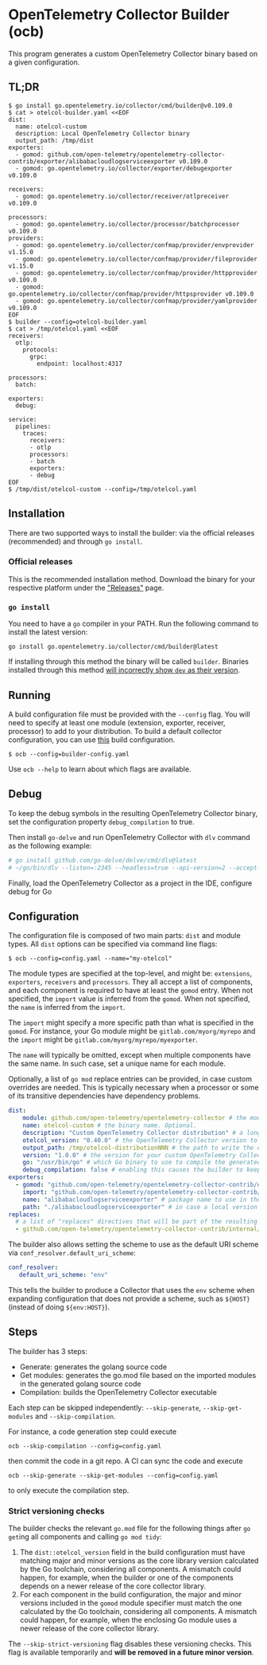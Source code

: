 # OpenTelemetry Collector Builder (ocb)

This program generates a custom OpenTelemetry Collector binary based on a given configuration.

## TL;DR

```console
$ go install go.opentelemetry.io/collector/cmd/builder@v0.109.0
$ cat > otelcol-builder.yaml <<EOF
dist:
  name: otelcol-custom
  description: Local OpenTelemetry Collector binary
  output_path: /tmp/dist
exporters:
  - gomod: github.com/open-telemetry/opentelemetry-collector-contrib/exporter/alibabacloudlogserviceexporter v0.109.0
  - gomod: go.opentelemetry.io/collector/exporter/debugexporter v0.109.0

receivers:
  - gomod: go.opentelemetry.io/collector/receiver/otlpreceiver v0.109.0

processors:
  - gomod: go.opentelemetry.io/collector/processor/batchprocessor v0.109.0
providers:
  - gomod: go.opentelemetry.io/collector/confmap/provider/envprovider v1.15.0
  - gomod: go.opentelemetry.io/collector/confmap/provider/fileprovider v1.15.0
  - gomod: go.opentelemetry.io/collector/confmap/provider/httpprovider v0.109.0
  - gomod: go.opentelemetry.io/collector/confmap/provider/httpsprovider v0.109.0
  - gomod: go.opentelemetry.io/collector/confmap/provider/yamlprovider v0.109.0
EOF
$ builder --config=otelcol-builder.yaml
$ cat > /tmp/otelcol.yaml <<EOF
receivers:
  otlp:
    protocols:
      grpc:
        endpoint: localhost:4317

processors:
  batch:

exporters:
  debug:

service:
  pipelines:
    traces:
      receivers:
      - otlp
      processors:
      - batch
      exporters:
      - debug
EOF
$ /tmp/dist/otelcol-custom --config=/tmp/otelcol.yaml
```

## Installation

There are two supported ways to install the builder: via the official releases (recommended) and through `go install`.

### Official releases 

This is the recommended installation method. Download the binary for your respective platform under the ["Releases"](https://github.com/open-telemetry/opentelemetry-collector/releases?q=builder) page.

### `go install`

You need to have a `go` compiler in your PATH. Run the following command to install the latest version:

```
go install go.opentelemetry.io/collector/cmd/builder@latest
```

If installing through this method the binary will be called `builder`. Binaries installed through this method [will incorrectly show `dev` as their version](https://github.com/open-telemetry/opentelemetry-collector/issues/8691).

## Running

A build configuration file must be provided with the `--config` flag.
You will need to specify at least one module (extension, exporter, receiver, processor) to add to your distribution.
To build a default collector configuration, you can use [this](../otelcorecol/builder-config.yaml) build configuration.

```console
$ ocb --config=builder-config.yaml
```

Use `ocb --help` to learn about which flags are available.

## Debug

To keep the debug symbols in the resulting OpenTelemetry Collector binary, set the configuration property `debug_compilation` to true.

Then install `go-delve` and run OpenTelemetry Collector with `dlv` command as the following example:
```bash
# go install github.com/go-delve/delve/cmd/dlv@latest
# ~/go/bin/dlv --listen=:2345 --headless=true --api-version=2 --accept-multiclient --log exec .otel-collector-binary -- --config otel-collector-config.yaml
```
Finally, load the OpenTelemetry Collector as a project in the IDE, configure debug for Go

## Configuration

The configuration file is composed of two main parts: `dist` and module types. All `dist` options can be specified via command line flags:

```console
$ ocb --config=config.yaml --name="my-otelcol"
```

The module types are specified at the top-level, and might be: `extensions`, `exporters`, `receivers` and `processors`. They all accept a list of components, and each component is required to have at least the `gomod` entry. When not specified, the `import` value is inferred from the `gomod`. When not specified, the `name` is inferred from the `import`.

The `import` might specify a more specific path than what is specified in the `gomod`. For instance, your Go module might be `gitlab.com/myorg/myrepo` and the `import` might be `gitlab.com/myorg/myrepo/myexporter`.

The `name` will typically be omitted, except when multiple components have the same name. In such case, set a unique name for each module.

Optionally, a list of `go mod` replace entries can be provided, in case custom overrides are needed. This is typically necessary when a processor or some of its transitive dependencies have dependency problems.

```yaml
dist:
    module: github.com/open-telemetry/opentelemetry-collector # the module name for the new distribution, following Go mod conventions. Optional, but recommended.
    name: otelcol-custom # the binary name. Optional.
    description: "Custom OpenTelemetry Collector distribution" # a long name for the application. Optional.
    otelcol_version: "0.40.0" # the OpenTelemetry Collector version to use as base for the distribution. Optional.
    output_path: /tmp/otelcol-distributionNNN # the path to write the output (sources and binary). Optional.
    version: "1.0.0" # the version for your custom OpenTelemetry Collector. Optional.
    go: "/usr/bin/go" # which Go binary to use to compile the generated sources. Optional.
    debug_compilation: false # enabling this causes the builder to keep the debug symbols in the resulting binary. Optional.
exporters:
  - gomod: "github.com/open-telemetry/opentelemetry-collector-contrib/exporter/alibabacloudlogserviceexporter v0.40.0" # the Go module for the component. Required.
    import: "github.com/open-telemetry/opentelemetry-collector-contrib/exporter/alibabacloudlogserviceexporter" # the import path for the component. Optional.
    name: "alibabacloudlogserviceexporter" # package name to use in the generated sources. Optional.
    path: "./alibabacloudlogserviceexporter" # in case a local version should be used for the module, the path relative to the current dir, or a full path can be specified. Optional.
replaces:
  # a list of "replaces" directives that will be part of the resulting go.mod
  - github.com/open-telemetry/opentelemetry-collector-contrib/internal/common => github.com/open-telemetry/opentelemetry-collector-contrib/internal/common v0.40.0
```

The builder also allows setting the scheme to use as the default URI scheme via `conf_resolver.default_uri_scheme`:

```yaml
conf_resolver:
   default_uri_scheme: "env"
```

This tells the builder to produce a Collector that uses the `env` scheme when expanding configuration that does not
provide a scheme, such as `${HOST}` (instead of doing `${env:HOST}`).

## Steps

The builder has 3 steps:

* Generate: generates the golang source code
* Get modules: generates the go.mod file based on the imported modules in the generated golang source code
* Compilation: builds the OpenTelemetry Collector executable

Each step can be skipped independently: `--skip-generate`, `--skip-get-modules` and `--skip-compilation`.

For instance, a code generation step could execute

```console
ocb --skip-compilation --config=config.yaml
```
then commit the code in a git repo. A CI can sync the code and execute
```console
ocb --skip-generate --skip-get-modules --config=config.yaml
```
to only execute the compilation step.

### Strict versioning checks

The builder checks the relevant `go.mod`
file for the following things after `go get`ing all components and calling 
`go mod tidy`:

1. The `dist::otelcol_version` field in the build configuration must have 
   matching major and minor versions as the core library version calculated by 
   the Go toolchain, considering all components.  A mismatch could happen, for 
   example, when the builder or one of the components depends on a newer release 
   of the core collector library.
2. For each component in the build configuration, the major and minor versions 
   included in the `gomod` module specifier must match the one calculated by
   the Go toolchain, considering all components.  A mismatch could
   happen, for example, when the enclosing Go module uses a newer
   release of the core collector library.
   
The `--skip-strict-versioning` flag disables these versioning checks. 
This flag is available temporarily and 
**will be removed in a future minor version**.
